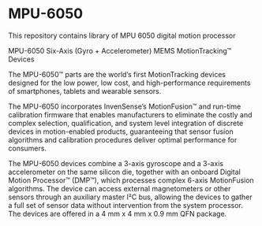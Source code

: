 # MPU-6050
This repository contains library of MPU 6050 digital motion processor

MPU-6050 Six-Axis (Gyro + Accelerometer) MEMS MotionTracking™ Devices

The MPU-6050™ parts are the world’s first MotionTracking devices designed for the low power, low cost, and high-performance requirements of smartphones, tablets and wearable sensors.

The MPU-6050 incorporates InvenSense’s MotionFusion™ and run-time calibration firmware that enables manufacturers to eliminate the costly and complex selection, qualification, and system level integration of discrete devices in motion-enabled products, guaranteeing that sensor fusion algorithms and calibration procedures deliver optimal performance for consumers.

The MPU-6050 devices combine a 3-axis gyroscope and a 3-axis accelerometer on the same silicon die, together with an onboard Digital Motion Processor™ (DMP™), which processes complex 6-axis MotionFusion algorithms. The device can access external magnetometers or other sensors through an auxiliary master I²C bus, allowing the devices to gather a full set of sensor data without intervention from the system processor. The devices are offered in a 4 mm x 4 mm x 0.9 mm QFN package.
